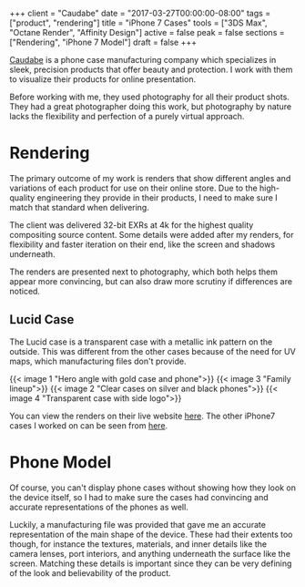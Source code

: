 +++
client = "Caudabe"
date = "2017-03-27T00:00:00-08:00"
tags = ["product", "rendering"]
title = "iPhone 7 Cases"
tools = ["3DS Max", "Octane Render", "Affinity Design"]
active = false
peak = false
sections = ["Rendering", "iPhone 7 Model"]
draft = false
+++

[Caudabe](https://www.caudabe.com/) is a phone case manufacturing company which specializes in sleek, precision products that offer beauty and protection. I work with them to visualize their products for online presentation.<!--more-->

Before working with me, they used photography for all their product shots. They had a great photographer doing this work, but photography by nature lacks the flexibility and perfection of a purely virtual approach.

# Rendering
The primary outcome of my work is renders that show different angles and variations of each product for use on their online store. Due to the high-quality engineering they provide in their products, I need to make sure I match that standard when delivering.

The client was delivered 32-bit EXRs at 4k for the highest quality compositing source content. Some details were added after my renders, for flexibility and faster iteration on their end, like the screen and shadows underneath.

The renders are presented next to photography, which both helps them appear more convincing, but can also draw more scrutiny if differences are noticed.

## Lucid Case
The Lucid case is a transparent case with a metallic ink pattern on the outside. This was different from the other cases because of the need for UV maps, which manufacturing files don't provide.

{{< image 1 "Hero angle with gold case and phone">}}
{{< image 3 "Family lineup">}}
{{< image 2 "Clear cases on silver and black phones">}}
{{< image 4 "Transparent case with side logo">}}

You can view the renders on their live website [here](https://www.caudabe.com/products/lucid-clear-iphone-7?variant=48319647119). The other iPhone7 cases I worked on can be seen from [here](https://www.caudabe.com/collections/iphone-7-accessories).


# Phone Model
Of course, you can't display phone cases without showing how they look on the device itself, so I had to make sure the cases had convincing and accurate representations of the phones as well.

Luckily, a manufacturing file was provided that gave me an accurate representation of the main shape of the device. These had their extents too though, for instance the textures, materials, and inner details like the camera lenses, port interiors, and anything underneath the surface like the screen. Matching these details is important since they can be very defining of the look and believability of the product.

